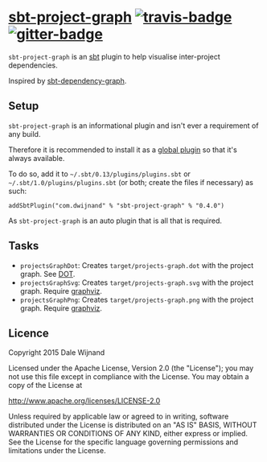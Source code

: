 # [sbt-project-graph][] [![travis-badge][]][travis] [![gitter-badge][]][gitter]

[sbt-project-graph]:  https://github.com/dwijnand/sbt-project-graph
[travis]:          https://travis-ci.org/dwijnand/sbt-project-graph
[travis-badge]:    https://travis-ci.org/dwijnand/sbt-project-graph.svg?branch=master
[gitter]:              https://gitter.im/dwijnand/sbt-project-graph
[gitter-badge]: https://badges.gitter.im/dwijnand/sbt-project-graph.svg

`sbt-project-graph` is an [sbt](http://www.scala-sbt.org/) plugin to help visualise inter-project dependencies.

Inspired by [sbt-dependency-graph](https://github.com/jrudolph/sbt-dependency-graph).

## Setup

  [Global plugins]: http://www.scala-sbt.org/0.13/tutorial/Using-Plugins.html#Global+plugins

`sbt-project-graph` is an informational plugin and isn't ever a requirement of any build.

Therefore it is recommended to install it as a [global plugin][Global plugins] so that it's always available.

To do so, add it to `~/.sbt/0.13/plugins/plugins.sbt` or `~/.sbt/1.0/plugins/plugins.sbt` (or both; create the
files if necessary) as such:

    addSbtPlugin("com.dwijnand" % "sbt-project-graph" % "0.4.0")

As `sbt-project-graph` is an auto plugin that is all that is required.

## Tasks

  [DOT]: https://en.wikipedia.org/wiki/DOT_(graph_description_language)
  [graphviz]: https://www.graphviz.org

* `projectsGraphDot`: Creates `target/projects-graph.dot` with the project graph. See [DOT][].
* `projectsGraphSvg`: Creates `target/projects-graph.svg` with the project graph. Require [graphviz][].
* `projectsGraphPng`: Creates `target/projects-graph.png` with the project graph. Require [graphviz][].

## Licence

Copyright 2015 Dale Wijnand

Licensed under the Apache License, Version 2.0 (the "License");
you may not use this file except in compliance with the License.
You may obtain a copy of the License at

  http://www.apache.org/licenses/LICENSE-2.0

Unless required by applicable law or agreed to in writing, software
distributed under the License is distributed on an "AS IS" BASIS,
WITHOUT WARRANTIES OR CONDITIONS OF ANY KIND, either express or implied.
See the License for the specific language governing permissions and
limitations under the License.
